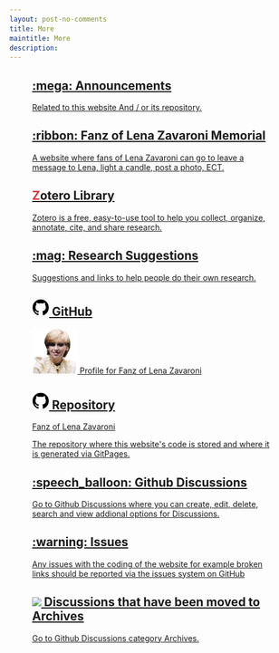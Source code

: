 ```yaml
---
layout: post-no-comments
title: More
maintitle: More
description: 
---
```


<figure class="fig1">
<div class="CardLayout card-height">
<div class="CardItem">
<h2><a href="/announcements">:mega: Announcements</a></h2>
</div>
<div class="CardItem split">
<a href="/announcements">Related to this website And / or its repository.</a>
</div></div>
</figure>

<figure class="fig2">
<div class="CardLayout card-height">
<div class="CardItem">
<h2><a href="/announcements">:ribbon: Fanz of Lena Zavaroni Memorial</a></h2>
</div>
<div class="CardItem split">
<a href="https://fanz-of-lena-zavaroni.muchloved.com/">A website where fans of Lena Zavaroni can go to leave a message to Lena, light a candle, post a photo, ECT.</a>
</div></div>
</figure>

<figure class="fig1">
<div class="CardLayout card-height">
<div class="CardItem">
<h2><a href="https://www.zotero.org/fanzoflenazavaroni/library"><span class="z"><strong>Z</strong></span>otero Library</a></h2>
</div>
<div class="CardItem split">
<a href="https://www.zotero.org/fanzoflenazavaroni/library">Zotero is a free, easy-to-use tool to help you collect, organize, annotate, cite, and share research.</a>
</div></div>
</figure>

<figure class="fig2">
<div class="CardLayout card-height">
<div class="CardItem">
<h2><a href="/research">:mag: Research Suggestions</a></h2>
</div>
<div class="CardItem split">
<a href="/research">Suggestions and links to help people do their own research.</a>
</div></div>
</figure>

<figure class="fig1">
<div class="CardLayout card-height">
<div class="CardItem">
<h2><a href="https://github.com/FanzOfLenaZavaroni"><img src="/assets/images/svg/GitHub_Invertocat_Logo.svg" width="30" height="auto" /> GitHub</a></h2>
</div>
<div class="CardItem split">
<a href="https://github.com/FanzOfLenaZavaroni"><img src="/assets/images/Lena/LZ-02-cropped-removebg.png" width="80" height="auto" /> Profile for Fanz of Lena Zavaroni</a>
</div></div>
</figure>

<figure class="fig2">
<div class="CardLayout card-height">
<div class="CardItem">
<h2><a href="https://github.com/FanzOfLenaZavaroni/fanzoflenazavaroni.github.io"><img src="/assets/images/svg/GitHub_Invertocat_Logo.svg" width="30" height="auto" /> Repository</a></h2>
</div>
<div class="CardItem split">
<p><a href="https://github.com/FanzOfLenaZavaroni/fanzoflenazavaroni.github.io">Fanz of Lena Zavaroni</a></p>
<p><a href="https://github.com/FanzOfLenaZavaroni/fanzoflenazavaroni.github.io">The repository where this website's code is stored and where it is generated via GitPages.</a></p>
</div></div>
</figure>

<figure class="fig1">
<div class="CardLayout card-height">
<div class="CardItem">
<h2><a href="https://github.com/FanzOfLenaZavaroni/fanzoflenazavaroni.github.io/discussions">:speech_balloon: Github Discussions</a></h2>
</div>
<div class="CardItem split">
<a href="https://github.com/FanzOfLenaZavaroni/fanzoflenazavaroni.github.io/discussions">Go to Github Discussions where you can create, edit, delete, search and view addional options for Discussions.</a>
</div></div>
</figure>

<figure class="fig2">
<div class="CardLayout card-height">
<div class="CardItem">
<h2><a href="https://github.com/FanzOfLenaZavaroni/fanzoflenazavaroni.github.io/issues">:warning: Issues</a></h2>
</div>
<div class="CardItem split">
<p><a href="https://github.com/FanzOfLenaZavaroni/fanzoflenazavaroni.github.io/issues">Any issues with the coding of the website for example broken links should be reported via the issues system on GitHub</a></p>
</div></div>
</figure>

<figure class="fig3">
<div class="CardLayout">
<div class="CardItem">
<h2><a href="https://github.com/FanzOfLenaZavaroni/fanzoflenazavaroni.github.io/discussions/categories/archives"><img src="https://github.githubassets.com/images/icons/emoji/unicode/1f5c4.png" width="30" height="auto" /> Discussions that have been moved to Archives</a></h2>
</div>
<div class="CardItem split">
<a href="https://github.com/FanzOfLenaZavaroni/fanzoflenazavaroni.github.io/discussions/categories/archives">Go to Github Discussions category Archives.</a>
</div></div>
</figure>

<style>
.z {color:#cf3b43;}
.card-height {height: 250px}
@media screen and (orientation:portrait) {.card-height {height: unset;}}
</style>

